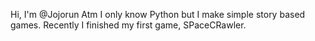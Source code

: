 Hi, I'm @Jojorun
Atm I only know Python but I make simple story based games.
Recently I finished my first game, SPaceCRawler.

